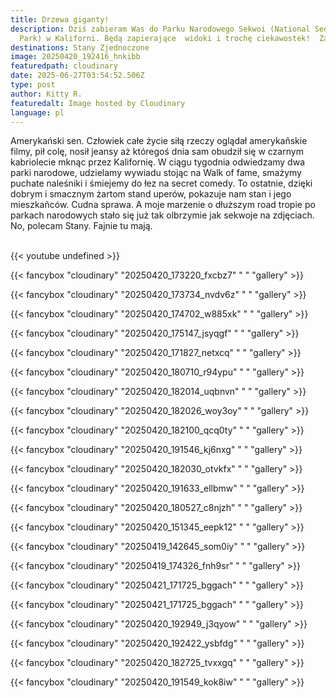 ```yaml
---
title: Drzewa giganty!
description: Dziś zabieram Was do Parku Narodowego Sekwoi (National Sequoia
  Park) w Kaliforni. Będą zapierające  widoki i trochę ciekawostek!  Zapraszam!
destinations: Stany Zjednoczone
image: 20250420_192416_hnkibb
featuredpath: cloudinary
date: 2025-06-27T03:54:52.506Z
type: post
author: Kitty R.
featuredalt: Image hosted by Cloudinary
language: pl
---
```

Amerykański sen. Człowiek całe życie siłą rzeczy oglądał amerykañskie filmy, pił colę, nosił jeansy aż któregoś dnia sam obudził się  w czarnym kabriolecie mknąc przez Kalifornię. W ciągu tygodnia odwiedzamy dwa parki narodowe, udzielamy wywiadu stojąc na Walk of fame, smażymy puchate naleśniki i śmiejemy do łez na secret comedy. To ostatnie, dzięki dobrym i smacznym żartom stand uperów, pokazuje nam stan i jego mieszkañców. Cudna sprawa. A moje marzenie o dłuższym road tropie po parkach narodowych stało się już tak olbrzymie jak sekwoje na zdjęciach.
No, polecam Stany. Fajnie tu mają.


<br>{{< youtube undefined >}}</br>

{{< fancybox "cloudinary" "20250420_173220_fxcbz7" " " "gallery" >}}

{{< fancybox "cloudinary" "20250420_173734_nvdv6z" " " "gallery" >}}

{{< fancybox "cloudinary" "20250420_174702_w885xk" " " "gallery" >}}

{{< fancybox "cloudinary" "20250420_175147_jsyqgf" " " "gallery" >}}

{{< fancybox "cloudinary" "20250420_171827_netxcq" " " "gallery" >}}

{{< fancybox "cloudinary" "20250420_180710_r94ypu" " " "gallery" >}}

{{< fancybox "cloudinary" "20250420_182014_uqbnvn" " " "gallery" >}}

{{< fancybox "cloudinary" "20250420_182026_woy3oy" " " "gallery" >}}

{{< fancybox "cloudinary" "20250420_182100_qcq0ty" " " "gallery" >}}

{{< fancybox "cloudinary" "20250420_191546_kj6nxg" " " "gallery" >}}

{{< fancybox "cloudinary" "20250420_182030_otvkfx" " " "gallery" >}}

{{< fancybox "cloudinary" "20250420_191633_ellbmw" " " "gallery" >}}

{{< fancybox "cloudinary" "20250420_180527_c8njzh" " " "gallery" >}}

{{< fancybox "cloudinary" "20250420_151345_eepk12" " " "gallery" >}}

{{< fancybox "cloudinary" "20250419_142645_som0iy" " " "gallery" >}}

{{< fancybox "cloudinary" "20250419_174326_fnh9sr" " " "gallery" >}}

{{< fancybox "cloudinary" "20250421_171725_bggach" " " "gallery" >}}

{{< fancybox "cloudinary" "20250421_171725_bggach" " " "gallery" >}}

{{< fancybox "cloudinary" "20250420_192949_j3qyow" " " "gallery" >}}

{{< fancybox "cloudinary" "20250420_192422_ysbfdg" " " "gallery" >}}

{{< fancybox "cloudinary" "20250420_182725_tvxxgq" " " "gallery" >}}

{{< fancybox "cloudinary" "20250420_191549_kok8iw" " " "gallery" >}}